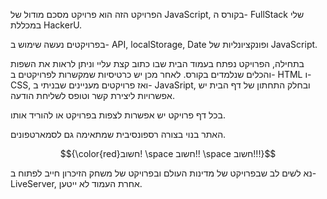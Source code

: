 הפרויקט הזה הוא פרויקט מסכם מודול של JavaScript, בקורס ה- FullStack שלי במכללת HackerU.

בפרויקטים נעשה שימוש ב- API, localStorage, Date ופונקציונליות של JavaScript.

בתחילה, הפרויקט נפתח בעמוד הבית שבו כתוב קצת עליי וניתן לראות את השפות והכלים שנלמדים בקורס. 
לאחר  מכן יש כרטיסיות שמקשרות לפרויקטים ב- HTML ו- CSS, ואז פרויקטים מעניינים שבניתי ב- JavaSript, ובחלק התחתון של דף הבית יש אפשרויות ליצירת קשר וטופס לשליחת הודעה.

בכל דף פרויקט יש אפשרות לצפות בפרויקט או להוריד אותו.

האתר בנוי בצורה רספונסיבית שמתאימה גם לסמארטפונים.

$${\color{red}חשוב! \space חשוב!! \space חשוב!!!}$$ 

נא לשים לב שבפרויקט של מדינות העולם ובפרויקט של משחק הזיכרון חייב לפתוח ב- LiveServer, אחרת העמוד לא ייטען.



